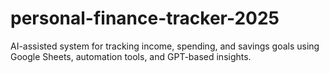 # personal-finance-tracker-2025
AI-assisted system for tracking income, spending, and savings goals using Google Sheets, automation tools, and GPT-based insights.
